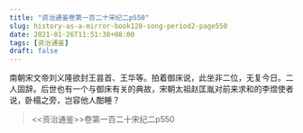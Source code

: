 ```yaml
---
title: "资治通鉴卷第一百二十宋纪二p550"
slug: history-as-a-mirror-book120-song-period2-page550
date: 2021-01-26T11:51:38+08:00
tags: [资治通鉴]
draft: false
---
```


南朝宋文帝刘义隆欲封王昙首、王华等。拍着御床说，此坐非二位，无复今日。二人固辞。后世也有一个与御床有关的典故，宋朝太祖赵匡胤对前来求和的李煜使者说，卧榻之旁，岂容他人酣睡？
> <<资治通鉴>>卷第一百二十宋纪二p550
